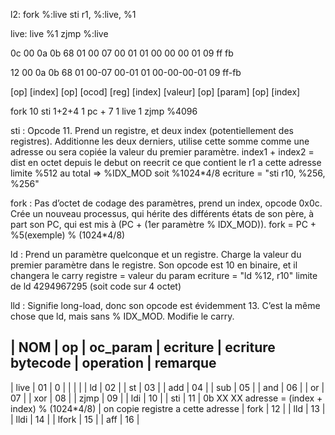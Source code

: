 l2:		fork %:live
		sti r1, %:live, %1

live:	live %1
		zjmp %:live

0c 00 0a 0b 68 01 00 07 00 01 01 00 00 00 01 09 ff fb

  12    00 0a    0b    68      01      00-07     00-01      01   00-00-00-01  09    ff-fb

 [op] [index]   [op]  [ocod]  [reg]   [index]   [valeur]   [op]    [param]   [op]   [index]

 fork    10     sti    1+2+4    1      pc + 7      1       live       1      zjmp   %4096

sti : Opcode 11. Prend un registre, et deux index (potentiellement des registres).
Additionne les deux derniers, utilise cette somme comme une adresse ou sera copiée
la valeur du premier paramètre.
index1 + index2 = dist en octet depuis le debut
on reecrit ce que contient le r1 a cette adresse
limite %512 au total => %IDX_MOD soit %1024*4/8
ecriture = "sti r10, %256, %256"

fork : Pas d’octet de codage des paramètres, prend un index, opcode 0x0c. Crée
		un nouveau processus, qui hérite des différents états de son père, à part son PC,
		qui est mis à (PC + (1er paramètre % IDX_MOD)).
	    fork = PC + %5(exemple) % (1024*4/8)



ld : Prend un paramètre quelconque et un registre. Charge la valeur du premier
paramètre dans le registre. Son opcode est 10 en binaire, et il changera le carry
registre = valeur du param
ecriture = "ld %12, r10"
limite de ld 4294967295 (soit code sur 4 octet)

lld : Signifie long-load, donc son opcode est évidemment 13. C’est la même chose
que ld, mais sans % IDX_MOD. Modifie le carry.

 |  NOM   |  op  |  oc_param |     ecriture         | ecriture bytecode |  operation                                      |       remarque
--------------------------------------------------------------------------------------------------------------------------------------------------
 |  live  |  01  |     0     |                    |                   |                                                 |
 |	ld    |  02  |
 |	st    |  03  |
 |	add   |  04  |
 |	sub   |  05  |
 |	and   |  06  |
 |	or    |  07  |
 |	xor   |  08  |
 |	zjmp  |  09  |
 |	ldi   |  10  |
 |	sti   |  11  |                                      0b XX XX                             adresse = (index + index) % (1024*4/8)          | on copie registre a cette adresse
 |	fork  |  12  |
 |	lld   |  13  |
 |	lldi  |  14  |
 |	lfork |  15  |
 |	aff   |  16  |